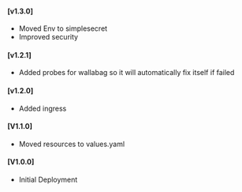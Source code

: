 #### [v1.3.0]
* Moved Env to simplesecret
* Improved security

#### [v1.2.1]
* Added probes for wallabag so it will automatically fix itself if failed

#### [v1.2.0]
* Added ingress

#### [V1.1.0]
* Moved resources to values.yaml

#### [V1.0.0]
* Initial Deployment
